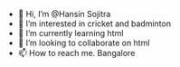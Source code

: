 - 👋 Hi, I’m @Hansin Sojitra
- 👀 I’m interested in cricket and badminton
- 🌱 I’m currently learning html
- 💞️ I’m looking to collaborate on html
- 📫 How to reach me. Bangalore 
